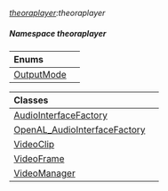 _[theoraplayer](../../modules/theoraplayer/theoraplayer-module.md):theoraplayer_
##### Namespace theoraplayer

| Enums | |
|:---|:---|
| [OutputMode](theoraplayer-outputmode.md) |  |

| Classes | |
|:---|:---|
| [AudioInterfaceFactory](theoraplayer-audiointerfacefactory.md) |  |
| [OpenAL\_AudioInterfaceFactory](theoraplayer-openal_audiointerfacefactory.md) |  |
| [VideoClip](theoraplayer-videoclip.md) |  |
| [VideoFrame](theoraplayer-videoframe.md) |  |
| [VideoManager](theoraplayer-videomanager.md) |  |
